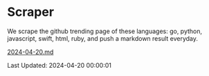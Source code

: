 # Scraper

We scrape the github trending page of these languages: go, python, javascript, swift, html, ruby, and push a markdown result everyday.

[2024-04-20.md](https://github.com/henson/Scraper/blob/master/2024-04-20.md)

Last Updated: 2024-04-20 00:00:01